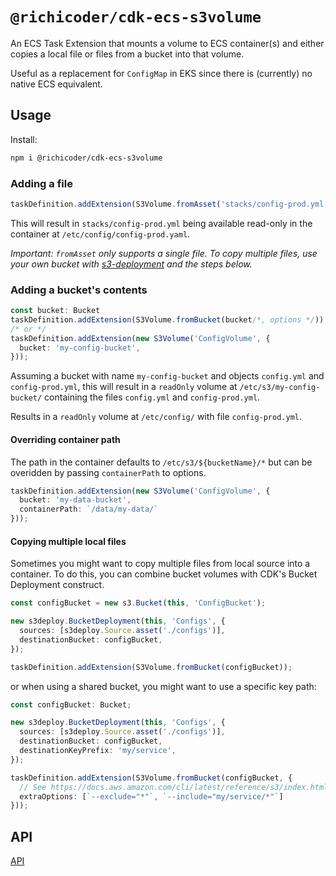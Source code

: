 # `@richicoder/cdk-ecs-s3volume`

An ECS Task Extension that mounts a volume to ECS container(s) and either copies a local file or files from a bucket into that volume.

Useful as a replacement for `ConfigMap` in EKS since there is (currently) no native ECS equivalent.

## Usage

Install:

```bash
npm i @richicoder/cdk-ecs-s3volume
```

### Adding a file

```typescript
taskDefinition.addExtension(S3Volume.fromAsset('stacks/config-prod.yml', '/etc/config/config-prod.yaml'/*, options */));
```

This will result in `stacks/config-prod.yml` being available read-only in the container at `/etc/config/config-prod.yaml`.

_Important: `fromAsset` only supports a single file. To copy multiple files, use your own bucket with [s3-deployment](https://docs.aws.amazon.com/cdk/api/v2/docs/aws-cdk-lib.aws_s3_deployment-readme.html) and the steps below._

### Adding a bucket's contents

```typescript
const bucket: Bucket
taskDefinition.addExtension(S3Volume.fromBucket(bucket/*, options */));
/* or */
taskDefinition.addExtension(new S3Volume('ConfigVolume', {
  bucket: 'my-config-bucket',
}));
```

Assuming a bucket with name `my-config-bucket` and objects `config.yml` and `config-prod.yml`, this will result in a `readOnly` volume at `/etc/s3/my-config-bucket/` containing the files `config.yml` and `config-prod.yml`.

Results in a `readOnly` volume at `/etc/config/` with file `config-prod.yml`.

#### Overriding container path

The path in the container defaults to `/etc/s3/${bucketName}/*` but can be overidden by passing `containerPath` to options.

```typescript
taskDefinition.addExtension(new S3Volume('ConfigVolume', {
  bucket: 'my-data-bucket',
  containerPath: `/data/my-data/`
}));
```

#### Copying multiple local files

Sometimes you might want to copy multiple files from local source into a container. To do this, you can combine bucket volumes with CDK's Bucket Deployment construct.

```typescript
const configBucket = new s3.Bucket(this, 'ConfigBucket');

new s3deploy.BucketDeployment(this, 'Configs', {
  sources: [s3deploy.Source.asset('./configs')],
  destinationBucket: configBucket,
});

taskDefinition.addExtension(S3Volume.fromBucket(configBucket));
```

or when using a shared bucket, you might want to use a specific key path:

```typescript
const configBucket: Bucket;

new s3deploy.BucketDeployment(this, 'Configs', {
  sources: [s3deploy.Source.asset('./configs')],
  destinationBucket: configBucket,
  destinationKeyPrefix: 'my/service',
});

taskDefinition.addExtension(S3Volume.fromBucket(configBucket, {
  // See https://docs.aws.amazon.com/cli/latest/reference/s3/index.html#use-of-exclude-and-include-filters for more details
  extraOptions: [`--exclude="*"`, `--include="my/service/*"`]
}));
```

## API

[API](./packages/ecs-s3volume/API.md)
